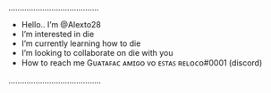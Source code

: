 ........................................

- Hello.. I’m @Alexto28
- I’m interested in die
- I’m currently learning how to die
- I’m looking to collaborate on die with you
- How to reach me Gᴜᴀᴛᴀꜰᴀᴄ ᴀᴍɪɢᴏ ᴠᴏ ᴇꜱᴛᴀꜱ ʀᴇʟᴏᴄᴏ#0001 (discord)

.........................................
